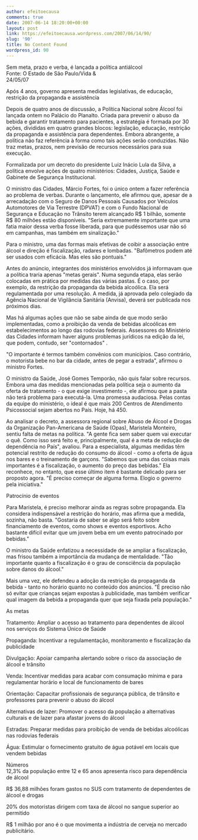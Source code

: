 ```yaml
---
author: efeitoecausa
comments: true
date: 2007-06-14 18:20:00+00:00
layout: post
link: https://efeitoecausa.wordpress.com/2007/06/14/90/
slug: '90'
title: No Content Found
wordpress_id: 90
---
```


>

Sem meta, prazo e verba, é lançada a política antiálcool  
Fonte: O Estado de São Paulo/Vida &  
24/05/07  
  
Após 4 anos, governo apresenta medidas legislativas, de educação, restrição da propaganda e assistência  
  
Depois de quatro anos de discussão, a Política Nacional sobre Álcool foi lançada ontem no Palácio do Planalto. Criada para prevenir o abuso da bebida e garantir tratamento para pacientes, a estratégia é formada por 30 ações, divididas em quatro grandes blocos: legislação, educação, restrição da propaganda e assistência para dependentes. Embora abrangente, a política não faz referência à forma como tais ações serão conduzidas. Não traz metas, prazos, nem previsão de recursos necessários para sua execução.  
  
Formalizada por um decreto do presidente Luiz Inácio Lula da Silva, a política envolve ações de quatro ministérios: Cidades, Justiça, Saúde e Gabinete de Segurança Institucional.  
  
O ministro das Cidades, Márcio Fortes, foi o único ontem a fazer referência ao problema de verbas. Durante o lançamento, ele afirmou que, apesar de a arrecadação com o Seguro de Danos Pessoais Causados por Veículos Automotores de Via Terrestre (DPVAT) e com o Fundo Nacional de Segurança e Educação no Trânsito terem alcançado R$ 1 bilhão, somente R$ 80 milhões estão disponíveis. "Seria extremamente importante que uma fatia maior dessa verba fosse liberada, para que pudéssemos usar não só em campanhas, mas também em sinalização."  
  
Para o ministro, uma das formas mais efetivas de coibir a associação entre álcool e direção é fiscalização, radares e lombadas. "Bafômetros podem até ser usados com eficácia. Mas eles são pontuais."  
  
Antes do anúncio, integrantes dos ministérios envolvidos já informavam que a política traria apenas "metas gerais". Numa segunda etapa, elas serão colocadas em prática por medidas das várias pastas. É o caso, por exemplo, da restrição da propaganda da bebida alcoólica. Ela será regulamentada por uma resolução. A medida, já aprovada pelo colegiado da Agência Nacional de Vigilância Sanitária (Anvisa), deverá ser publicada nos próximos dias.  
  
Mas há algumas ações que não se sabe ainda de que modo serão implementadas, como a proibição da venda de bebidas alcoólicas em estabelecimentos ao longo das rodovias federais. Assessores do Ministério das Cidades informam haver alguns problemas jurídicos na edição da lei, que podem, contudo, ser "contornados" .  
  
"O importante é termos também convênios com municípios. Caso contrário, o motorista bebe no bar da cidade, antes de pegar a estrada", afirmou o ministro Fortes.  
  
O ministro da Saúde, José Gomes Temporão, não quis falar sobre recursos. Embora uma das medidas mencionadas pela política seja o aumento da oferta de tratamento - o que exige investimento -, ele afirmou que a pasta não terá problema para executá-la. Uma promessa audaciosa. Pelas contas da equipe do ministério, o ideal é que mais 200 Centros de Atendimento Psicossocial sejam abertos no País. Hoje, há 450.  
  
Ao analisar o decreto, a assessora regional sobre Abuso de Álcool e Drogas da Organização Pan-Americana de Saúde (Opas), Maristela Monteiro, sentiu falta de metas na política. "A gente fica sem saber quem vai executar o quê. Como isso será feito e, principalmente, qual é a meta de redução de dependência no País", avaliou. Para a especialista, algumas medidas têm potencial restrito de redução do consumo do álcool - como a oferta de água nos bares e o treinamento de garçons. "Sabemos que uma das coisas mais importantes é a fiscalização, o aumento do preço das bebidas." Ela reconhece, no entanto, que esse último item é bastante delicado para ser proposto agora. "É preciso começar de alguma forma. Elogio o governo pela iniciativa."  
  
Patrocínio de eventos  
  
Para Maristela, é preciso melhorar ainda as regras sobre propaganda. Ela considera indispensável a restrição do horário, mas afirma que a medida, sozinha, não basta. "Gostaria de saber se algo será feito sobre financiamento de eventos, como shows e eventos esportivos. Acho bastante difícil evitar que um jovem beba em um evento patrocinado por bebidas."  
  
O ministro da Saúde enfatizou a necessidade de se ampliar a fiscalização, mas frisou também a importância da mudança de mentalidade. "Tão importante quanto a fiscalização é o grau de consciência da população sobre danos do álcool."  
  
Mais uma vez, ele defendeu a adoção da restrição da propaganda da bebida - tanto no horário quanto no conteúdo dos anúncios. "É preciso não só evitar que crianças sejam expostas à publicidade, mas também verificar qual imagem da bebida a propaganda quer que seja fixada pela população."  
  
As metas  
  
Tratamento: Ampliar o acesso ao tratamento para dependentes de álcool nos serviços do Sistema Único de Saúde  
  
Propaganda: Incentivar a regulamentação, monitoramento e fiscalização da publicidade  
  
Divulgação: Apoiar campanha alertando sobre o risco da associação de álcool e trânsito  
  
Venda: Incentivar medidas para acabar com consumação mínima e para regulamentar horário e local de funcionamento de bares  
  
Orientação: Capacitar profissionais de segurança pública, de trânsito e professores para prevenir o abuso do álcool  
  
Alternativas de lazer: Promover o acesso da população a alternativas culturais e de lazer para afastar jovens do álcool  
  
Estradas: Preparar medidas para proibição de venda de bebidas alcoólicas nas rodovias federais  
  
Água: Estimular o fornecimento gratuito de água potável em locais que vendem bebidas  
  
Números  
12,3% da população entre 12 e 65 anos apresenta risco para dependência de álcool  
  
R$ 36,88 milhões foram gastos no SUS com tratamento de dependentes de álcool e drogas  
  
20% dos motoristas dirigem com taxa de álcool no sangue superior ao permitido  
  
R$ 1 milhão por ano é o que movimenta a indústria de cerveja no mercado publicitário.  
  

